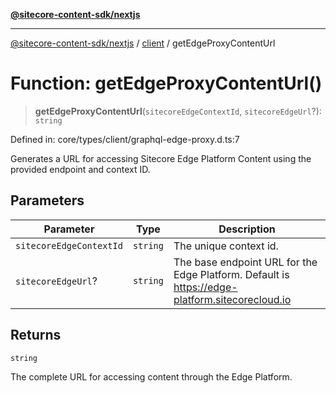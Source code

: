 [**@sitecore-content-sdk/nextjs**](../../README.md)

***

[@sitecore-content-sdk/nextjs](../../README.md) / [client](../README.md) / getEdgeProxyContentUrl

# Function: getEdgeProxyContentUrl()

> **getEdgeProxyContentUrl**(`sitecoreEdgeContextId`, `sitecoreEdgeUrl`?): `string`

Defined in: core/types/client/graphql-edge-proxy.d.ts:7

Generates a URL for accessing Sitecore Edge Platform Content using the provided endpoint and context ID.

## Parameters

| Parameter | Type | Description |
| ------ | ------ | ------ |
| `sitecoreEdgeContextId` | `string` | The unique context id. |
| `sitecoreEdgeUrl`? | `string` | The base endpoint URL for the Edge Platform. Default is https://edge-platform.sitecorecloud.io |

## Returns

`string`

The complete URL for accessing content through the Edge Platform.
